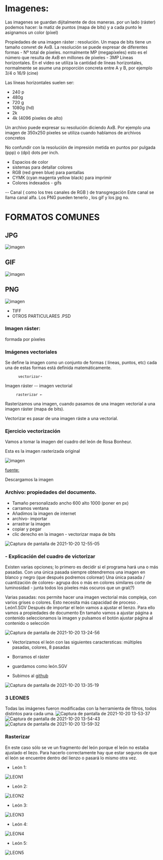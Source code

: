 
# Imagenes: 
Las imagenes se guardan dijitalmente de dos maneras. por un lado (ráster) podemos hacer: la matiz 
de puntos (mapa de bits) y a cada punto le asignamos un color (píxel)

Propiedades de una imagen ráster : resolución. Un mapa de bits tiene un tamaño convret de AxB.
La resolución se puede expresar de diferentes formas - Nº total de píxeles. normalmente MP (megapíxeles) esto es el número que resulta 
de AxB en millones de píxeles - 3MP
Líneas horizontales. En el video se utiliza la cantidad de líneas horizontales, normalmente se asume una proporción concreta entre A y B, por ejemplo 3/4 o 16/9 (cine)

Las líneas horizontales suelen ser:
- 240 p
- 480g
- 720 g
- 1080g (hd)
- 2k
- 4k (4096 píxeles de alto)

Un archivo puede expresar su resolución diciendo AxB.
Por ejemplo una imagen de 350x250 píxeles se utiliza cuando hablamos de archivos concretos

No confundir con la resolución de impresión metida en puntos por pulgada (ppp) o (dpi) dots per inch.
- Espacios de color 
- sistemas para detallar colores 
- RGB (red green blue) para pantallas
- CYMK (cyan magenta yellow black) para imprimir
- Colores indexados - gifs

-- Canal ( como los tres canales de RGB ) de transgregación
Este canal se llama canal alfa. Los PNG pueden tenerlo , los gif y los jpg no.


# FORMATOS COMUNES

## JPG 
 
 ![imagen](https://user-images.githubusercontent.com/90753482/138061788-a3c414b2-ff24-4156-a39b-2b702d0fba1d.png)

## GIF

![imagen](https://user-images.githubusercontent.com/90753482/138062987-b8e149e4-cf34-474c-80a4-b5c0f249507f.png)

##  PNG

![imagen](https://user-images.githubusercontent.com/90753482/138062652-14278ac1-5ca4-41c6-8484-ffa7b0326fbf.png)


- TIFF
- OTROS PARTICULARES .PSD

### Imagen ráster:
formada por píxeles

### Imágenes vectoriales
Se define la imagen como un conjunto de formas ( líneas, puntos, etc) cada una de estas formas está definida matemáticamente.

          vectorizar➝
Imagen ráster -- imagen vectorial

         rasterizar ←
         
Rasterizamos una imagen, cuando pasamos de una imagen vectorial a una imagen ráster (mapa de bits).

Vectorizar es pasar de una imagen ráste a una vectorial.

### Ejercicio vectorización

Vamos a tomar la imagen del cuadro del león de Rosa Bonheur.

Esta es la imagen rasterizada original

![imagen](https://user-images.githubusercontent.com/90753482/138074869-f9f05fe3-c90a-4ff4-aa08-a12177b1f679.png)

[fuente:](https://elpais.com/cultura/2019/09/30/actualidad/1569858378_536299.html)

Descargamos la imagen

### Archivo: propiedades del documento.

- Tamaño personalizado ancho 600 alto 1000 (poner en px)
- carramos ventana
- Añadimos la imagen de internet
- archivo- importar
- arrastrar la imagen
- copiar y pegar
- clic derecho en la imagen - vectorizar mapa de bits

![Captura de pantalla de 2021-10-20 12-55-05](https://user-images.githubusercontent.com/90753482/138084712-29797654-b0ff-47d6-b25f-3592570e413a.png)


### - Explicación del cuadro de victorizar

Existen varias opciones; lo primero es decidir si el programa hará una o más pasadas. Con una única pasada
siempre obtendremos una imagen en blanco y negro (que después podremos colorear)
Una única pasada / cuantización de colores- agrupa dos o más en colores similares
corte de luminosidad - junta todos los píxeles más oscuros que un gral(?)

Varias pasadas: nos permite hacer una imagen vectorial más compleja, con varios grises o colores.
Esto necesita más capacidad de proceso .
León1.SGV
Después de importar el león vamos a ajustar el lienzo.
Para ello vamos a propiedades de documento
En tamaño vamos a ajustar página a contenido seleccionamos la imagen y pulsamos el botón  ajustar página al contenido o selección

![Captura de pantalla de 2021-10-20 13-24-56](https://user-images.githubusercontent.com/90753482/138084501-36d16937-f181-45ca-8a23-337f15de7df7.png)

- Vectorizamos el león con las siguientes caractersticas: múltiples pasadas, colores, 8 pasadas
- Borramos el ráster
- guardamos como león.SGV

- Subimos al [github](https://github.com/jjksimp/1er-trimestre/blob/main/LE%C3%93N.svg)

![Captura de pantalla de 2021-10-20 13-35-19](https://user-images.githubusercontent.com/90753482/138085402-c905f0fa-0082-4c89-ac45-659d42dd9876.png)

### 3 LEONES

Todas las imágenes fueron modificadas con la herramienta de filtros, todos distintos para cada uma.
![Captura de pantalla de 2021-10-20 13-53-37](https://user-images.githubusercontent.com/90753482/138088032-979dc3c1-69bd-4864-b238-44d14fe7d06c.png)
![Captura de pantalla de 2021-10-20 13-54-43](https://user-images.githubusercontent.com/90753482/138088038-b6c946b2-6aff-4265-8409-3a7a5ae6d5a3.png)
![Captura de pantalla de 2021-10-20 13-59-32](https://user-images.githubusercontent.com/90753482/138088582-66f80fcc-87d4-42e8-b1d2-a0abddd52a88.png)


### Rasterizar
En este caso sólo se ve un fragmento del león porque el león no estaba ajustado el liezo. Para hacerlo correctamente
hay que estar seguros de que el león se encuentre dentro del lienzo o pasará lo mismo otra vez.

- León 1:

![LEON1](https://user-images.githubusercontent.com/90753482/139020702-4853b6cd-fd22-4417-aef8-14f3850e6604.png)

- León 2:

![LEON2](https://user-images.githubusercontent.com/90753482/139021110-33b4666d-8fdb-4697-8931-b745e3e4bad4.png)

- León 3:

![LEON3](https://user-images.githubusercontent.com/90753482/139021232-46167b61-4311-423f-bdf8-4a15df38416c.png)

- León 4:

![LEON4](https://user-images.githubusercontent.com/90753482/139021360-a400c003-6e26-4413-85da-becfc617623c.png)

- León 5:

![LEON5](https://user-images.githubusercontent.com/90753482/139021463-bb67c244-8762-4838-8dc6-34061116bfbe.png)


